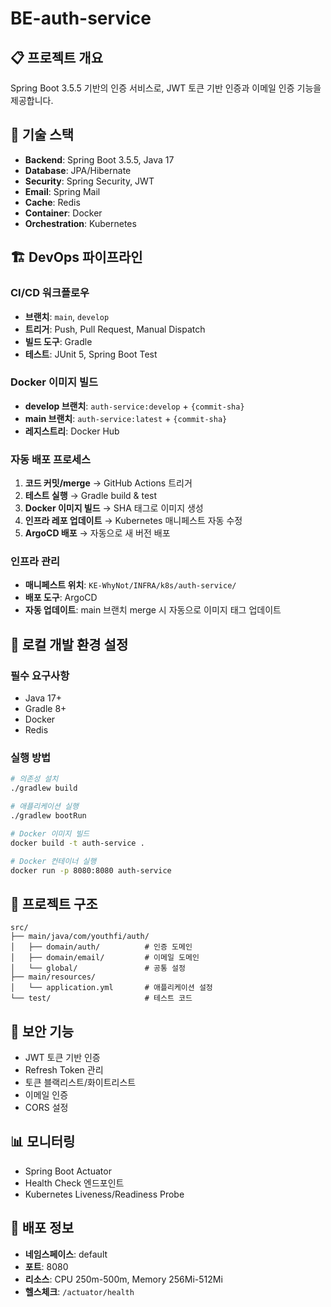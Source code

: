 # BE-auth-service

## 📋 프로젝트 개요
Spring Boot 3.5.5 기반의 인증 서비스로, JWT 토큰 기반 인증과 이메일 인증 기능을 제공합니다.

## 🚀 기술 스택
- **Backend**: Spring Boot 3.5.5, Java 17
- **Database**: JPA/Hibernate
- **Security**: Spring Security, JWT
- **Email**: Spring Mail
- **Cache**: Redis
- **Container**: Docker
- **Orchestration**: Kubernetes

## 🏗️ DevOps 파이프라인

### CI/CD 워크플로우
- **브랜치**: `main`, `develop`
- **트리거**: Push, Pull Request, Manual Dispatch
- **빌드 도구**: Gradle
- **테스트**: JUnit 5, Spring Boot Test

### Docker 이미지 빌드
- **develop 브랜치**: `auth-service:develop` + `{commit-sha}`
- **main 브랜치**: `auth-service:latest` + `{commit-sha}`
- **레지스트리**: Docker Hub

### 자동 배포 프로세스
1. **코드 커밋/merge** → GitHub Actions 트리거
2. **테스트 실행** → Gradle build & test
3. **Docker 이미지 빌드** → SHA 태그로 이미지 생성
4. **인프라 레포 업데이트** → Kubernetes 매니페스트 자동 수정
5. **ArgoCD 배포** → 자동으로 새 버전 배포

### 인프라 관리
- **매니페스트 위치**: `KE-WhyNot/INFRA/k8s/auth-service/`
- **배포 도구**: ArgoCD
- **자동 업데이트**: main 브랜치 merge 시 자동으로 이미지 태그 업데이트

## 🔧 로컬 개발 환경 설정

### 필수 요구사항
- Java 17+
- Gradle 8+
- Docker
- Redis

### 실행 방법
```bash
# 의존성 설치
./gradlew build

# 애플리케이션 실행
./gradlew bootRun

# Docker 이미지 빌드
docker build -t auth-service .

# Docker 컨테이너 실행
docker run -p 8080:8080 auth-service
```

## 📁 프로젝트 구조
```
src/
├── main/java/com/youthfi/auth/
│   ├── domain/auth/          # 인증 도메인
│   ├── domain/email/         # 이메일 도메인
│   └── global/               # 공통 설정
├── main/resources/
│   └── application.yml       # 애플리케이션 설정
└── test/                     # 테스트 코드
```

## 🔐 보안 기능
- JWT 토큰 기반 인증
- Refresh Token 관리
- 토큰 블랙리스트/화이트리스트
- 이메일 인증
- CORS 설정

## 📊 모니터링
- Spring Boot Actuator
- Health Check 엔드포인트
- Kubernetes Liveness/Readiness Probe

## 🚀 배포 정보
- **네임스페이스**: default
- **포트**: 8080
- **리소스**: CPU 250m-500m, Memory 256Mi-512Mi
- **헬스체크**: `/actuator/health`
